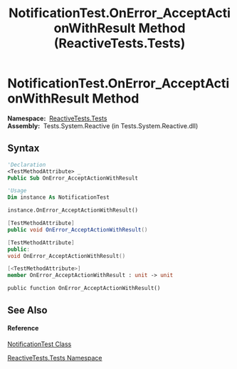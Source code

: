 ﻿---
title: NotificationTest.OnError_AcceptActionWithResult Method  (ReactiveTests.Tests)
TOCTitle: OnError_AcceptActionWithResult Method
ms:assetid: M:ReactiveTests.Tests.NotificationTest.OnError_AcceptActionWithResult
ms:mtpsurl: https://msdn.microsoft.com/en-us/library/reactivetests.tests.notificationtest.onerror_acceptactionwithresult(v=VS.103)
ms:contentKeyID: 36621085
ms.date: 06/28/2011
mtps_version: v=VS.103
f1_keywords:
- ReactiveTests.Tests.NotificationTest.OnError_AcceptActionWithResult
dev_langs:
- CSharp
- JScript
- VB
- FSharp
- c++
---

# NotificationTest.OnError\_AcceptActionWithResult Method

**Namespace:**  [ReactiveTests.Tests](hh289046\(v=vs.103\).md)  
**Assembly:**  Tests.System.Reactive (in Tests.System.Reactive.dll)

## Syntax

``` vb
'Declaration
<TestMethodAttribute> _
Public Sub OnError_AcceptActionWithResult
```

``` vb
'Usage
Dim instance As NotificationTest

instance.OnError_AcceptActionWithResult()
```

``` csharp
[TestMethodAttribute]
public void OnError_AcceptActionWithResult()
```

``` c++
[TestMethodAttribute]
public:
void OnError_AcceptActionWithResult()
```

``` fsharp
[<TestMethodAttribute>]
member OnError_AcceptActionWithResult : unit -> unit 
```

``` jscript
public function OnError_AcceptActionWithResult()
```

## See Also

#### Reference

[NotificationTest Class](hh314756\(v=vs.103\).md)

[ReactiveTests.Tests Namespace](hh289046\(v=vs.103\).md)

